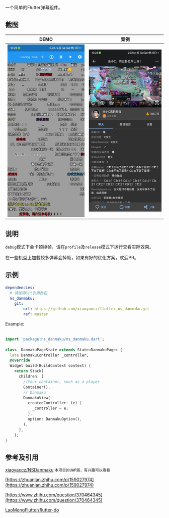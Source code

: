 一个简单的Flutter弹幕组件。

## 截图

|  DEMO  |  案例  |
|  ----  | ----  |
| ![screenshot1](assets/screenshot1.jpg)  | ![screenshot2](assets/screenshot2.jpg) |


## 说明

`debug`模式下会卡顿掉帧，请在`profile`及`release`模式下运行查看实际效果。

在一些机型上加载较多弹幕会掉帧，如果有好的优化方案，欢迎PR。

## 示例

``` yaml
dependencies: 
  # 请使用Git引用此包
  ns_danmaku: 
    git: 
        url: https://github.com/xiaoyaocz/flutter_ns_danmaku.git
        ref: master
```

Example:

```dart

import 'package:ns_danmaku/ns_danmaku.dart';

class _DanmakuPageState extends State<DanmakuPage> {
  late DanmakuController _controller;
  @override
  Widget build(BuildContext context) {
    return Stack(
      children: [
        //Your container, such as a player
        Container(),
        // Danmaku
        DanmakuView(
          createdController: (e) {
            _controller = e;
          },
          option: DanmakuOption(),
        ),
      ],
    );
}

```

## 参考及引用

[xiaoyaocz/NSDanmaku](https://github.com/xiaoyaocz/NSDanmaku) `本项目的UWP版，有兴趣可以看看`

[https://zhuanlan.zhihu.com/p/159027974](https://zhuanlan.zhihu.com/p/159027974)

[https://www.zhihu.com/question/370464345](https://www.zhihu.com/question/370464345)

[LaoMengFlutter/flutter-do](https://github.com/LaoMengFlutter/flutter-do/tree/master/flutter_barrage_sample)
